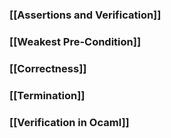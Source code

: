 ### [[Assertions and Verification]]
### [[Weakest Pre-Condition]]
### [[Correctness]]
### [[Termination]]
### [[Verification in Ocaml]]